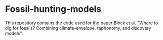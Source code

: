 # Fossil-hunting-models
This repository contains the code used for the paper Block et al. "Where to dig for fossils? Combining climate-envelope, taphonomy, and discovery models".
